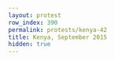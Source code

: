 ```yaml
---
layout: protest
row_index: 390
permalink: protests/kenya-42
title: Kenya, September 2015
hidden: true
---
```

